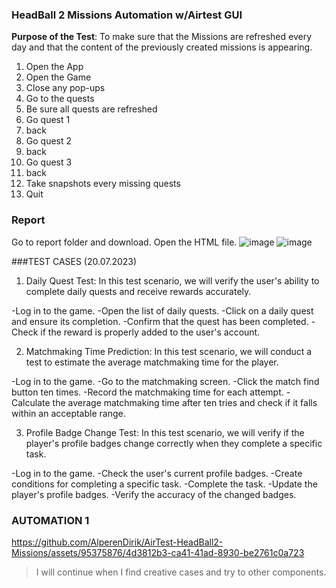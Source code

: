 ### HeadBall 2 Missions Automation w/Airtest GUI
**Purpose of the Test**: To make sure that the Missions are refreshed every day and that the content of the previously created missions is appearing.

1. Open the App
2. Open the Game
3. Close any pop-ups
4. Go to the quests
5. Be sure all quests are refreshed
6. Go quest 1
7. back
8. Go quest 2
9. back
10. Go quest 3
11. back
12. Take snapshots every missing quests
13. Quit
### Report
Go to report folder and download. Open the HTML file.
![image](https://github.com/AlperenDirik/AirTest-HeadBall2-Missions/assets/95375876/f864eccc-4576-4bad-9a1d-553d92a6f78f)
![image](https://github.com/AlperenDirik/AirTest-HeadBall2-Missions/assets/95375876/d1d51dc7-202b-4dd4-811a-a5dad11ee179)

###TEST CASES (20.07.2023)
1. Daily Quest Test:
In this test scenario, we will verify the user's ability to complete daily quests and receive rewards accurately.

-Log in to the game.
-Open the list of daily quests.
-Click on a daily quest and ensure its completion.
-Confirm that the quest has been completed.
-Check if the reward is properly added to the user's account.

2. Matchmaking Time Prediction:
In this test scenario, we will conduct a test to estimate the average matchmaking time for the player.

-Log in to the game.
-Go to the matchmaking screen.
-Click the match find button ten times.
-Record the matchmaking time for each attempt.
-Calculate the average matchmaking time after ten tries and check if it falls within an acceptable range.

3. Profile Badge Change Test:
In this test scenario, we will verify if the player's profile badges change correctly when they complete a specific task.

-Log in to the game.
-Check the user's current profile badges.
-Create conditions for completing a specific task.
-Complete the task.
-Update the player's profile badges.
-Verify the accuracy of the changed badges.



### AUTOMATION 1

https://github.com/AlperenDirik/AirTest-HeadBall2-Missions/assets/95375876/4d3812b3-ca41-41ad-8930-be2761c0a723



> I will continue when I find creative cases and  try to other components.
